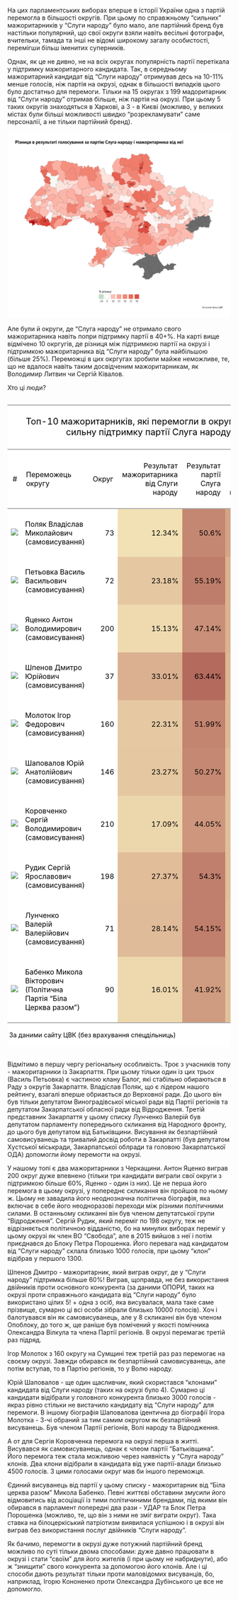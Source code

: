 На цих парламентських виборах вперше в історії України одна з партій
перемогла в більшості округів. При цьому по справжньому “сильних”
мажоритарників у “Слуги народу” було мало, але партійний бренд був
настільки популярний, що свої округи взяли навіть весільні фотографи,
вчительки, тамада та інші не відомі широкому загалу особистості,
перемігши більш іменитих суперників.

Однак, як це не дивно, не на всіх округах популярність партії перетікала
у підтримку мажоритарного кандидата. Так, в середньому мажоритарний
кандидат від “Слуги народу” отримував десь на 10-11% менше голосів,
ніж партія на окрузі, однак в більшості випадків цього було достатньо
для перемоги. Тільки на 15 округах з 199 мадоритарник від “Слуги
народу” отримав більше, ніж партія на окрузі. При цьому 5 таких
округів знаходяться в Харкові, а 3 - в Києві (можливо, у великих
містах були більші можливості швидко “розрекламувати” саме
персоналії, а не тільки партійний бренд).

![](majors_mutanty_files/figure-gfm/unnamed-chunk-2-1.png)<!-- -->

Але були й округи, де “Слуга народу” не отримало свого мажоритарника
навіть попри підтримку партії в 40+%. На карті вище відмічено 10
окргугів, де різниця між підтримкою партії на окрузі і підтримкою
мажоритарника від “Слуги народу” була найбільшою (більше 25%).
Переможці в цих окргугах зробили майже неможливе, те, що не
вдалося навіть таким досвідченим мажоритарникам, як Володимир
Литвин чи Сергій Ківалов.

Хто ці люди?

<!--html_preserve-->

<style>html {
  font-family: -apple-system, BlinkMacSystemFont, 'Segoe UI', Roboto, Oxygen, Ubuntu, Cantarell, 'Helvetica Neue', 'Fira Sans', 'Droid Sans', Arial, sans-serif;
}

#muqqvpygae .gt_table {
  display: table;
  border-collapse: collapse;
  margin-left: auto;
  margin-right: auto;
  color: #000000;
  font-size: 16px;
  background-color: #FFFFFF;
  /* table.background.color */
  width: auto;
  /* table.width */
  border-top-style: solid;
  /* table.border.top.style */
  border-top-width: 2px;
  /* table.border.top.width */
  border-top-color: #A8A8A8;
  /* table.border.top.color */
}

#muqqvpygae .gt_heading {
  background-color: #FFFFFF;
  /* heading.background.color */
  border-bottom-color: #FFFFFF;
}

#muqqvpygae .gt_title {
  color: #000000;
  font-size: 125%;
  /* heading.title.font.size */
  padding-top: 4px;
  /* heading.top.padding */
  padding-bottom: 1px;
  border-bottom-color: #FFFFFF;
  border-bottom-width: 0;
}

#muqqvpygae .gt_subtitle {
  color: #000000;
  font-size: 85%;
  /* heading.subtitle.font.size */
  padding-top: 1px;
  padding-bottom: 4px;
  /* heading.bottom.padding */
  border-top-color: #FFFFFF;
  border-top-width: 0;
}

#muqqvpygae .gt_bottom_border {
  border-bottom-style: solid;
  /* heading.border.bottom.style */
  border-bottom-width: 2px;
  /* heading.border.bottom.width */
  border-bottom-color: #A8A8A8;
  /* heading.border.bottom.color */
}

#muqqvpygae .gt_column_spanner {
  border-bottom-style: solid;
  border-bottom-width: 2px;
  border-bottom-color: #A8A8A8;
  padding-top: 4px;
  padding-bottom: 4px;
}

#muqqvpygae .gt_col_heading {
  color: #000000;
  background-color: #FFFFFF;
  /* column_labels.background.color */
  font-size: 16px;
  /* column_labels.font.size */
  font-weight: initial;
  /* column_labels.font.weight */
  vertical-align: middle;
  padding: 10px;
  margin: 10px;
}

#muqqvpygae .gt_sep_right {
  border-right: 5px solid #FFFFFF;
}

#muqqvpygae .gt_group_heading {
  padding: 8px;
  color: #000000;
  background-color: #FFFFFF;
  /* row_group.background.color */
  font-size: 16px;
  /* row_group.font.size */
  font-weight: initial;
  /* row_group.font.weight */
  border-top-style: solid;
  /* row_group.border.top.style */
  border-top-width: 2px;
  /* row_group.border.top.width */
  border-top-color: #A8A8A8;
  /* row_group.border.top.color */
  border-bottom-style: solid;
  /* row_group.border.bottom.style */
  border-bottom-width: 2px;
  /* row_group.border.bottom.width */
  border-bottom-color: #A8A8A8;
  /* row_group.border.bottom.color */
  vertical-align: middle;
}

#muqqvpygae .gt_empty_group_heading {
  padding: 0.5px;
  color: #000000;
  background-color: #FFFFFF;
  /* row_group.background.color */
  font-size: 16px;
  /* row_group.font.size */
  font-weight: initial;
  /* row_group.font.weight */
  border-top-style: solid;
  /* row_group.border.top.style */
  border-top-width: 2px;
  /* row_group.border.top.width */
  border-top-color: #A8A8A8;
  /* row_group.border.top.color */
  border-bottom-style: solid;
  /* row_group.border.bottom.style */
  border-bottom-width: 2px;
  /* row_group.border.bottom.width */
  border-bottom-color: #A8A8A8;
  /* row_group.border.bottom.color */
  vertical-align: middle;
}

#muqqvpygae .gt_striped {
  background-color: #f2f2f2;
}

#muqqvpygae .gt_from_md > :first-child {
  margin-top: 0;
}

#muqqvpygae .gt_from_md > :last-child {
  margin-bottom: 0;
}

#muqqvpygae .gt_row {
  padding: 8px;
  /* row.padding */
  margin: 10px;
  vertical-align: middle;
}

#muqqvpygae .gt_stub {
  border-right-style: solid;
  border-right-width: 2px;
  border-right-color: #A8A8A8;
  padding-left: 12px;
}

#muqqvpygae .gt_summary_row {
  color: #000000;
  background-color: #FFFFFF;
  /* summary_row.background.color */
  padding: 8px;
  /* summary_row.padding */
  text-transform: inherit;
  /* summary_row.text_transform */
}

#muqqvpygae .gt_grand_summary_row {
  color: #000000;
  background-color: #FFFFFF;
  /* grand_summary_row.background.color */
  padding: 8px;
  /* grand_summary_row.padding */
  text-transform: inherit;
  /* grand_summary_row.text_transform */
}

#muqqvpygae .gt_first_summary_row {
  border-top-style: solid;
  border-top-width: 2px;
  border-top-color: #A8A8A8;
}

#muqqvpygae .gt_first_grand_summary_row {
  border-top-style: double;
  border-top-width: 6px;
  border-top-color: #A8A8A8;
}

#muqqvpygae .gt_table_body {
  border-top-style: solid;
  /* table_body.border.top.style */
  border-top-width: 2px;
  /* table_body.border.top.width */
  border-top-color: #A8A8A8;
  /* table_body.border.top.color */
  border-bottom-style: solid;
  /* table_body.border.bottom.style */
  border-bottom-width: 2px;
  /* table_body.border.bottom.width */
  border-bottom-color: #A8A8A8;
  /* table_body.border.bottom.color */
}

#muqqvpygae .gt_footnote {
  font-size: 90%;
  /* footnote.font.size */
  padding: 4px;
  /* footnote.padding */
}

#muqqvpygae .gt_sourcenote {
  font-size: 90%;
  /* sourcenote.font.size */
  padding: 4px;
  /* sourcenote.padding */
}

#muqqvpygae .gt_center {
  text-align: center;
}

#muqqvpygae .gt_left {
  text-align: left;
}

#muqqvpygae .gt_right {
  text-align: right;
  font-variant-numeric: tabular-nums;
}

#muqqvpygae .gt_font_normal {
  font-weight: normal;
}

#muqqvpygae .gt_font_bold {
  font-weight: bold;
}

#muqqvpygae .gt_font_italic {
  font-style: italic;
}

#muqqvpygae .gt_super {
  font-size: 65%;
}

#muqqvpygae .gt_footnote_glyph {
  font-style: italic;
  font-size: 65%;
}
</style>

<div id="muqqvpygae" style="overflow-x:auto;overflow-y:auto;width:auto;height:auto;">

<!--gt table start-->

<table class="gt_table">

<thead>

<tr>

<th colspan="6" class="gt_heading gt_title gt_font_normal gt_center">

Топ-10 мажоритарників, які перемогли в округах попри сильну підтримку
партії Слуга
народу

</th>

</tr>

<tr>

<th colspan="6" class="gt_heading gt_subtitle gt_font_normal gt_center gt_bottom_border">

</th>

</tr>

</thead>

<tr>

<th class="gt_col_heading gt_right" rowspan="1" colspan="1">

\#

</th>

<th class="gt_col_heading gt_left" rowspan="1" colspan="1">

Переможець округу

</th>

<th class="gt_col_heading gt_right" rowspan="1" colspan="1">

Округ

</th>

<th class="gt_col_heading gt_right" rowspan="1" colspan="1">

Результат мажоритарника від Слуги народу

</th>

<th class="gt_col_heading gt_right" rowspan="1" colspan="1">

Результат партії Слуга народу

</th>

<th class="gt_col_heading gt_right" rowspan="1" colspan="1">

Різниця в результаті партії і
мажоритарника

</th>

</tr>

<tbody class="gt_table_body">

<tr>

<td class="gt_row gt_right" style="background-color:white;">

<img src="https://www.cvk.gov.ua/pls/vnd2019/showcandimgpt001f01=919pf7201=15310.jpg" style="height:50px;">

</td>

<td class="gt_row gt_left" style="background-color:white;">

Поляк Владіслав Миколайович
(самовисування)

</td>

<td class="gt_row gt_right" style="background-color:white;">

73

</td>

<td class="gt_row gt_right" style="background-color:#F2E1B5;color:#000000FF;">

12.34%

</td>

<td class="gt_row gt_right" style="background-color:#C48772;color:#000000FF;">

50.6%

</td>

<td class="gt_row gt_right" style="background-color:#D4A487;color:#000000FF;">

38.26%

</td>

</tr>

<tr>

<td class="gt_row gt_right gt_striped" style="background-color:white;">

<img src="https://www.cvk.gov.ua/pls/vnd2019/showcandimgpt001f01=919pf7201=15416.jpg" style="height:50px;">

</td>

<td class="gt_row gt_left gt_striped" style="background-color:white;">

Петьовка Василь Васильович
(самовисування)

</td>

<td class="gt_row gt_right gt_striped" style="background-color:white;">

72

</td>

<td class="gt_row gt_right gt_striped" style="background-color:#E5C7A2;color:#000000FF;">

23.18%

</td>

<td class="gt_row gt_right gt_striped" style="background-color:#BE7D6A;color:#000000FF;">

55.19%

</td>

<td class="gt_row gt_right gt_striped" style="background-color:#DBB292;color:#000000FF;">

32.01%

</td>

</tr>

<tr>

<td class="gt_row gt_right" style="background-color:white;">

<img src="https://www.cvk.gov.ua/pls/vnd2019/showcandimgpt001f01=919pf7201=15330.jpg" style="height:50px;">

</td>

<td class="gt_row gt_left" style="background-color:white;">

Яценко Антон Володимирович
(самовисування)

</td>

<td class="gt_row gt_right" style="background-color:white;">

200

</td>

<td class="gt_row gt_right" style="background-color:#EFDAB0;color:#000000FF;">

15.13%

</td>

<td class="gt_row gt_right" style="background-color:#C98F78;color:#000000FF;">

47.14%

</td>

<td class="gt_row gt_right" style="background-color:#DBB292;color:#000000FF;">

32.01%

</td>

</tr>

<tr>

<td class="gt_row gt_right gt_striped" style="background-color:white;">

<img src="https://www.cvk.gov.ua/pls/vnd2019/showcandimgpt001f01=919pf7201=15136.jpg" style="height:50px;">

</td>

<td class="gt_row gt_left gt_striped" style="background-color:white;">

Шпенов Дмитро Юрійович
(самовисування)

</td>

<td class="gt_row gt_right gt_striped" style="background-color:white;">

37

</td>

<td class="gt_row gt_right gt_striped" style="background-color:#DAB090;color:#000000FF;">

33.01%

</td>

<td class="gt_row gt_right gt_striped" style="background-color:#B46A5D;color:#000000FF;">

63.44%

</td>

<td class="gt_row gt_right gt_striped" style="background-color:#DDB695;color:#000000FF;">

30.43%

</td>

</tr>

<tr>

<td class="gt_row gt_right" style="background-color:white;">

<img src="https://www.cvk.gov.ua/pls/vnd2019/showcandimgpt001f01=919pf7201=17299.jpg" style="height:50px;">

</td>

<td class="gt_row gt_left" style="background-color:white;">

Молоток Ігор Федорович
(самовисування)

</td>

<td class="gt_row gt_right" style="background-color:white;">

160

</td>

<td class="gt_row gt_right" style="background-color:#E6C9A3;color:#000000FF;">

22.31%

</td>

<td class="gt_row gt_right" style="background-color:#C38470;color:#000000FF;">

51.99%

</td>

<td class="gt_row gt_right" style="background-color:#DEB896;color:#000000FF;">

29.69%

</td>

</tr>

<tr>

<td class="gt_row gt_right gt_striped" style="background-color:white;">

<img src="https://www.cvk.gov.ua/pls/vnd2019/showcandimgpt001f01=919pf7201=15333.jpg" style="height:50px;">

</td>

<td class="gt_row gt_left gt_striped" style="background-color:white;">

Шаповалов Юрій Анатолійович
(самовисування)

</td>

<td class="gt_row gt_right gt_striped" style="background-color:white;">

146

</td>

<td class="gt_row gt_right gt_striped" style="background-color:#E5C7A1;color:#000000FF;">

23.27%

</td>

<td class="gt_row gt_right gt_striped" style="background-color:#C58872;color:#000000FF;">

50.27%

</td>

<td class="gt_row gt_right gt_striped" style="background-color:#E1BE9B;color:#000000FF;">

27.01%

</td>

</tr>

<tr>

<td class="gt_row gt_right" style="background-color:white;">

<img src="https://www.cvk.gov.ua/pls/vnd2019/showcandimgpt001f01=919pf7201=17189.jpg" style="height:50px;">

</td>

<td class="gt_row gt_left" style="background-color:white;">

Коровченко Сергій Володимирович
(самовисування)

</td>

<td class="gt_row gt_right" style="background-color:white;">

210

</td>

<td class="gt_row gt_right" style="background-color:#ECD6AC;color:#000000FF;">

17.09%

</td>

<td class="gt_row gt_right" style="background-color:#CD967D;color:#000000FF;">

44.05%

</td>

<td class="gt_row gt_right" style="background-color:#E1BE9B;color:#000000FF;">

26.96%

</td>

</tr>

<tr>

<td class="gt_row gt_right gt_striped" style="background-color:white;">

<img src="https://www.cvk.gov.ua/pls/vnd2019/showcandimgpt001f01=919pf7201=15386.jpg" style="height:50px;">

</td>

<td class="gt_row gt_left gt_striped" style="background-color:white;">

Рудик Сергій Ярославович
(самовисування)

</td>

<td class="gt_row gt_right gt_striped" style="background-color:white;">

198

</td>

<td class="gt_row gt_right gt_striped" style="background-color:#E1BD9A;color:#000000FF;">

27.37%

</td>

<td class="gt_row gt_right gt_striped" style="background-color:#C07F6C;color:#000000FF;">

54.3%

</td>

<td class="gt_row gt_right gt_striped" style="background-color:#E1BE9B;color:#000000FF;">

26.93%

</td>

</tr>

<tr>

<td class="gt_row gt_right" style="background-color:white;">

<img src="https://www.cvk.gov.ua/pls/vnd2019/showcandimgpt001f01=919pf7201=17065.jpg" style="height:50px;">

</td>

<td class="gt_row gt_left" style="background-color:white;">

Лунченко Валерій Валерійович
(самовисування)

</td>

<td class="gt_row gt_right" style="background-color:white;">

71

</td>

<td class="gt_row gt_right" style="background-color:#E0BB99;color:#000000FF;">

28.14%

</td>

<td class="gt_row gt_right" style="background-color:#C07F6C;color:#000000FF;">

54.15%

</td>

<td class="gt_row gt_right" style="background-color:#E2C19C;color:#000000FF;">

26.01%

</td>

</tr>

<tr>

<td class="gt_row gt_right gt_striped" style="background-color:white;">

<img src="https://www.cvk.gov.ua/pls/vnd2019/showcandimgpt001f01=919pf7201=15353.jpg" style="height:50px;">

</td>

<td class="gt_row gt_left gt_striped" style="background-color:white;">

Бабенко Микола Вікторович (Політична Партія “Біла Церква
разом”)

</td>

<td class="gt_row gt_right gt_striped" style="background-color:white;">

90

</td>

<td class="gt_row gt_right gt_striped" style="background-color:#EED8AE;color:#000000FF;">

16.01%

</td>

<td class="gt_row gt_right gt_striped" style="background-color:#CF9B81;color:#000000FF;">

41.92%

</td>

<td class="gt_row gt_right gt_striped" style="background-color:#E2C19D;color:#000000FF;">

25.91%

</td>

</tr>

</tbody>

<tfoot>

<tr>

<td colspan="7" class="gt_sourcenote">

За даними сайту ЦВК (без врахування спецдільниць)

</td>

</tr>

</tfoot>

</table>

<!--gt table end-->

</div>

<!--/html_preserve-->

Відмітимо в першу чергу регіональну особливість. Троє з учасників топу -
мажоритарники із Закарпаття. При цьому тільки один із цих трьох (Василь
Петьовка) є частиною клану Балог, які стабільно обираються в Раду з
округів Закарпаття. Владіслав Поляк, що є лідером нашого рейтингу,
взагалі вперше обриається до Верховної ради. До цього він був тільки
депутатом Виноградівської міської ради від Партії регіонів та
депутатом Закарпатської обласної ради від Відродження. Третій
представник Закарпаття у цьому списку Лунченко Валерій був депутатом
парламенту попереднього скликання від Народного фронту, до цього був
депутатом від Батьківщини. Висування як безпартійний самовисуванець та
тривалий досвід роботи в Закарпатті (був депутатом Хустської міськради,
Закарпатської облради та головою Закарпатської ОДА) допомогли йому
перемогти на окрузі.

У нашому топі є два мажоритарники з Черкащини. Антон Яценко виграв 200
округ дуже впевнено (тільки три кандидати виграли свої округи з
підтримкою більше 60%, Яценко - один із них). Це не перша його
перемога в цьому окрузі, у попереднє скликання він пройшов по ньому
ж. Цьому не завадила його неоднозначна політична біографія, яка включає
в себе його неодноразові переходи між різними політичними силами. В
останньому скликанні він був членом депутатської групи
“Відродження”. Сергій Рудик, який переміг по 198 округу,
теж не відрізняється політичною відданістю, бо на минулих виборах
переміг у цьому окрузі як член ВО “Свобода”, але в 2015 вийшов з
неї і потім приєднався до Блоку Петра Порошенка. Його перевага над
кандидатом від “Слуги народу” склала близько 1000 голосів, при цьому
“клон” відібрав у першого 1300.

Шпенов Дмитро - мажоритарник, який виграв округ, де у “Слуги народу”
підтримка більше 60%\! Виграв, щоправда, не без використання
двійників проти основного конкурента (за даними ОПОРИ, таких на
окрузі проти справжнього кандидата від “Слуги народу” було використано
цілих 5\! + одна з осіб, яка висувалася, мала таке саме прізвище,
сумарно ці всі особи зібрали близько 10000 голосів). Хоч і
балотувався він як самовисуванець, але у 8 скликанні він був
членом Опоблоку, до того ж, ще раніше був помічений у якості
помічника Олександра Вілкула та члена Партії регіонів. В окрузі
перемагає третій раз підряд.

Ігор Молоток з 160 округу на Сумщині теж третій раз раз перемогає на
своєму окрузі. Завжди обирався як безпартійний самовисуванець, але
потім вступав, то в Партію регіонів, то у Волю народу.

Юрій Шаповалов - ще один щасливчик, який скористався “клонами” кандидата
від Слуги народу (таких на окрузі було 4). Сумарно ці кандидати
відібрали у головного конкурента близько 3000 голосів - якраз
рівно стільки не вистачило кандидату від “Слуги народу” для перемоги.
В іншому біографія Шаповалова ідентична до біографії Ігора Молотка -
3-чі обраний за тим самим округом як безпартійний висуванець. Був
членом Партії регіонів, Волі народу та Відродження.

А от для Сергія Коровченка перемога на окрузі перша в житті. Висувався
як самовисуванець, однак є члеом партії “Батьківщина”. Його перемога
теж стала можливою через наявність у “Слуга народу” клонів. Два клони
відібрали в кандидата від уже партії-влади близько 4500 голосів. З цими
голосами округ мав би іншого переможця.

Єдиний висуванець від партії у цьому списку - мажоритарник від “Біла
церква разом” Микола Бабенко. Певні життєві обставини змусили його
відмовитись від асоціації із тими політичиними брендами, під якими він
обирався в парламент попередні два рази - УДАР та Блок Петра Порошенка
(можливо, те, що він з ними не зміг виграти округ). Така ставка на
білоцеркіський патріотизм виявилася успішною і в окрузі він виграв
без використання послуг двійників “Слуги народу”.

Як бачимо, перемогти в окрузі дуже потужний партійний бренд можливо по
суті тільки двома способами: дуже давно працювати в окрузі і стати
“своїм” для його жителів (і при цьому не набриднути), або ж
“знищити” свого конкурента за допомогою його клонів. Але і ці
способи дають результат тільки проти маловідомих висуванців, бо,
наприклад, Ігорю Кононенко проти Олександра Дубінського це все не
допомогло.
